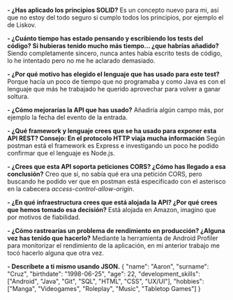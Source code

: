 **-   ¿Has aplicado los principios SOLID?**
		Es un concepto nuevo para mi, así que no estoy del todo seguro si cumplo todos los principios, por ejemplo el de Liskov.
		
**-   ¿Cuánto tiempo has estado pensando y escribiendo los tests del código? Si hubieras tenido mucho más tiempo... ¿que habrías añadido?**
		Siendo completamente sincero, nunca antes había escrito tests de código, lo he intentado pero no me he aclarado demasiado.
		
**-   ¿Por qué motivo has elegido el lenguaje que has usado para este test?**
		Porque hacía un poco de tiempo que no programaba y como Java es con el lenguaje que más he trabajado he querido aprovechar para volver a ganar soltura.
		
**-   ¿Cómo mejorarías la API que has usado?**
		Añadiría algún campo más, por ejemplo la fecha del evento de la entrada.
		
**-   ¿Qué framework y lenguaje crees que se ha usado para exponer esta API REST? Consejo: En el protocolo HTTP viaja mucha información**
		Según postman está el framework es Express e investigando un poco he podido confirmar que el lenguaje es Node.js.
		
**-   ¿Crees que esta API soporta peticiones CORS? ¿Cómo has llegado a esa conclusión?**
		Creo que sí, no sabía qué era una petición CORS, pero buscando he podido ver que en postman está especificado con el asterisco en la cabecera *access-control-allow-origin*.
		
**-   ¿En qué infraestructura crees que está alojada la API? ¿Por qué crees que hemos tomado esa decisión?**
		Está alojada en Amazon, imagino que por motivos de fiabilidad.
		
**-   ¿Cómo rastrearías un problema de rendimiento en producción? ¿Alguna vez has tenido que hacerlo?**
		Mediante la herramienta de Android Profiler para monitorizar el rendimiento de la aplicación, en mi anterior trabajo me tocó hacerlo alguna que otra vez.
		
**-   Descríbete a ti mismo usando JSON.**
{
	"name": "Aaron",
	"surname": "Cruz",
	"birthdate": "1998-06-25",
	"age": 22,
	"development_skills": ["Android", "Java", "Git", "SQL", "HTML", "CSS", "UX/UI"],
	"hobbies": ["Manga", "Videogames", "Roleplay", "Music", "Tabletop Games"]
}